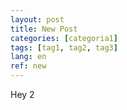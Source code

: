 ```yaml
---
layout: post
title: New Post
categories: [categoria1]
tags: [tag1, tag2, tag3]
lang: en
ref: new
---
```


Hey 2
